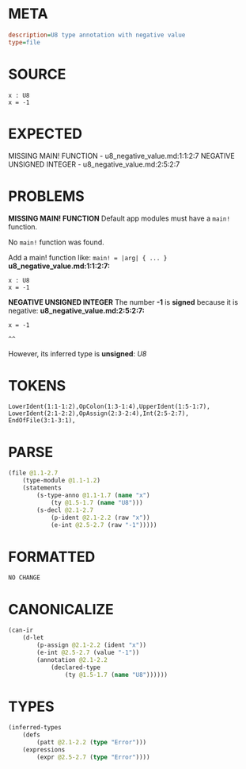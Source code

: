 # META
~~~ini
description=U8 type annotation with negative value
type=file
~~~
# SOURCE
~~~roc
x : U8
x = -1
~~~
# EXPECTED
MISSING MAIN! FUNCTION - u8_negative_value.md:1:1:2:7
NEGATIVE UNSIGNED INTEGER - u8_negative_value.md:2:5:2:7
# PROBLEMS
**MISSING MAIN! FUNCTION**
Default app modules must have a `main!` function.

No `main!` function was found.

Add a main! function like:
`main! = |arg| { ... }`
**u8_negative_value.md:1:1:2:7:**
```roc
x : U8
x = -1
```


**NEGATIVE UNSIGNED INTEGER**
The number **-1** is **signed** because it is negative:
**u8_negative_value.md:2:5:2:7:**
```roc
x = -1
```
    ^^

However, its inferred type is **unsigned**:
    _U8_

# TOKENS
~~~zig
LowerIdent(1:1-1:2),OpColon(1:3-1:4),UpperIdent(1:5-1:7),
LowerIdent(2:1-2:2),OpAssign(2:3-2:4),Int(2:5-2:7),
EndOfFile(3:1-3:1),
~~~
# PARSE
~~~clojure
(file @1.1-2.7
	(type-module @1.1-1.2)
	(statements
		(s-type-anno @1.1-1.7 (name "x")
			(ty @1.5-1.7 (name "U8")))
		(s-decl @2.1-2.7
			(p-ident @2.1-2.2 (raw "x"))
			(e-int @2.5-2.7 (raw "-1")))))
~~~
# FORMATTED
~~~roc
NO CHANGE
~~~
# CANONICALIZE
~~~clojure
(can-ir
	(d-let
		(p-assign @2.1-2.2 (ident "x"))
		(e-int @2.5-2.7 (value "-1"))
		(annotation @2.1-2.2
			(declared-type
				(ty @1.5-1.7 (name "U8"))))))
~~~
# TYPES
~~~clojure
(inferred-types
	(defs
		(patt @2.1-2.2 (type "Error")))
	(expressions
		(expr @2.5-2.7 (type "Error"))))
~~~
